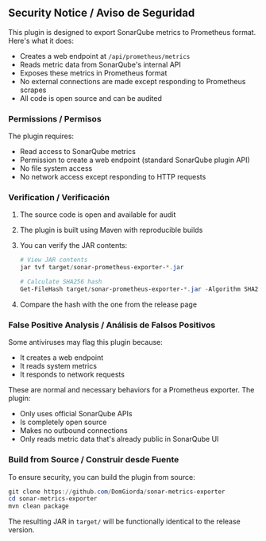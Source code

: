 ## Security Notice / Aviso de Seguridad

This plugin is designed to export SonarQube metrics to Prometheus format. Here's what it does:

- Creates a web endpoint at `/api/prometheus/metrics`
- Reads metric data from SonarQube's internal API
- Exposes these metrics in Prometheus format
- No external connections are made except responding to Prometheus scrapes
- All code is open source and can be audited

### Permissions / Permisos
The plugin requires:
- Read access to SonarQube metrics
- Permission to create a web endpoint (standard SonarQube plugin API)
- No file system access
- No network access except responding to HTTP requests

### Verification / Verificación
1. The source code is open and available for audit
2. The plugin is built using Maven with reproducible builds
3. You can verify the JAR contents:
   ```powershell
   # View JAR contents
   jar tvf target/sonar-prometheus-exporter-*.jar
   
   # Calculate SHA256 hash
   Get-FileHash target/sonar-prometheus-exporter-*.jar -Algorithm SHA256
   ```

4. Compare the hash with the one from the release page

### False Positive Analysis / Análisis de Falsos Positivos
Some antiviruses may flag this plugin because:
- It creates a web endpoint
- It reads system metrics
- It responds to network requests

These are normal and necessary behaviors for a Prometheus exporter. The plugin:
- Only uses official SonarQube APIs
- Is completely open source
- Makes no outbound connections
- Only reads metric data that's already public in SonarQube UI

### Build from Source / Construir desde Fuente
To ensure security, you can build the plugin from source:
```powershell
git clone https://github.com/DomGiorda/sonar-metrics-exporter
cd sonar-metrics-exporter
mvn clean package
```

The resulting JAR in `target/` will be functionally identical to the release version.